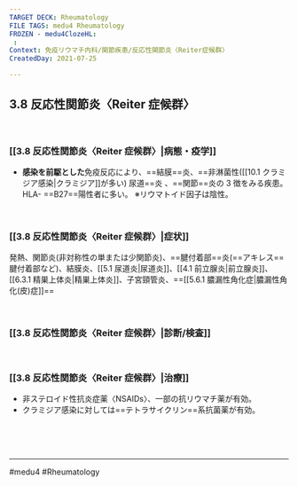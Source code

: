 ```yaml
---
TARGET DECK: Rheumatology
FILE TAGS: medu4 Rheumatology
FROZEN - medu4ClozeHL:
 : 
Context: 免疫リウマチ内科/関節疾患/反応性関節炎〈Reiter症候群〉
CreatedDay: 2021-07-25

---
```


## 3.8 反応性関節炎〈Reiter 症候群〉

<br>

### [[3.8 反応性関節炎〈Reiter 症候群〉|病態・疫学]]
- **感染を前駆とした**免疫反応により、==結膜==炎、==非淋菌性([[10.1 クラミジア感染|クラミジア]]が多い) 尿道==炎 、==関節==炎の 3 徴をみる疾患。HLA- ==B27==陽性者に多い。 
※リウマトイド因子は陰性。
<!--ID: 1664691980220-->





<br>

### [[3.8 反応性関節炎〈Reiter 症候群〉|症状]]
発熱、関節炎(非対称性の単または少関節炎)、==腱付着部==炎(==アキレス==腱付着部など)、結膜炎、[[5.1 尿道炎|尿道炎]]、[[4.1 前立腺炎|前立腺炎]]、[[6.3.1 精巣上体炎|精巣上体炎]]、子宮頸管炎、==[[5.6.1 膿漏性角化症|膿漏性角化(皮)症]]==
<!--ID: 1627801028328-->



<br>


### [[3.8 反応性関節炎〈Reiter 症候群〉|診断/検査]]


<br>

### [[3.8 反応性関節炎〈Reiter 症候群〉|治療]]
* 非ステロイド性抗炎症薬〈NSAIDs〉、一部の抗リウマチ薬が有効。 
* クラミジア感染に対しては==テトラサイクリン==系抗菌薬が有効。
 
<!--ID: 1627801028334-->




<br><br><br>

---
#medu4 #Rheumatology 
